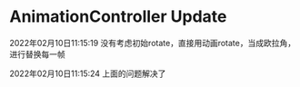 # AnimationController Update

2022年02月10日11:15:19 没有考虑初始rotate，直接用动画rotate，当成欧拉角，进行替换每一帧

2022年02月10日11:15:24 上面的问题解决了